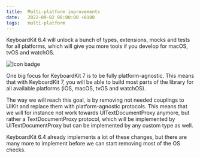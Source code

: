 ```yaml
---
title:  Multi-platform improvements
date:   2022-09-02 08:00:00 +0100
tags:   multi-platform
---
```


KeyboardKit 6.4 will unlock a bunch of types, extensions, mocks and tests for all platforms, which will give you more tools if you develop for macOS, tvOS and watchOS.

![Icon badge]({{page.image}})

One big focus for KeyboardKit 7 is to be fully platform-agnostic. This means that with KeyboardKit 7, you will be able to build most parts of the library for all available platforms (iOS, macOS, tvOS and watchOS).

The way we will reach this goal, is by removing not needed couplings to UIKit and replace them with platform-agnostic protocols. This means that we will for instance not work towards UITextDocumentProxy anymore, but rather a TextDocumentProxy protocol, which will be implemented by UITextDocumentProxy but can be implemented by any custom type as well.

KeyboardKit 6.4 already implements a lot of these changes, but there are many more to implement before we can start removing most of the OS checks.